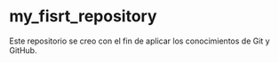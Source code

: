 # my_fisrt_repository
Este repositorio se creo con el fin de aplicar los conocimientos de Git y GitHub.
